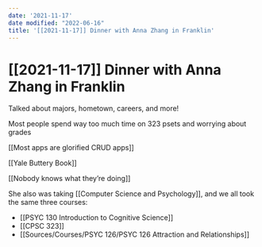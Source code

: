 ```yaml
---
date: '2021-11-17'
date modified: "2022-06-16"
title: '[[2021-11-17]] Dinner with Anna Zhang in Franklin'
---
```


# [[2021-11-17]] Dinner with Anna Zhang in Franklin
Talked about majors, hometown, careers, and more!

Most people spend way too much time on 323 psets and worrying about grades

[[Most apps are glorified CRUD apps]]

[[Yale Buttery Book]]

[[Nobody knows what they’re doing]]

She also was taking [[Computer Science and Psychology]], and we all took the same three courses:

- [[PSYC 130 Introduction to Cognitive Science]]
- [[CPSC 323]]
- [[Sources/Courses/PSYC 126/PSYC 126 Attraction and Relationships]]
